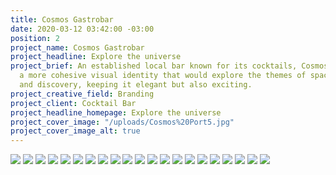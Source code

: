```yaml
---
title: Cosmos Gastrobar
date: 2020-03-12 03:42:00 -03:00
position: 2
project_name: Cosmos Gastrobar
project_headline: Explore the universe
project_brief: An established local bar known for its cocktails, Cosmos looked for
  a more cohesive visual identity that would explore the themes of space exploration
  and discovery, keeping it elegant but also exciting.
project_creative_field: Branding
project_client: Cocktail Bar
project_headline_homepage: Explore the universe
project_cover_image: "/uploads/Cosmos%20Port5.jpg"
project_cover_image_alt: true
---
```


![](/uploads/Cosmos%20Port1.jpg)
![](/uploads/Cosmos%20Port2.jpg)
![](/uploads/Cosmos%20Port3.jpg)
![](/uploads/Cosmos%20Port4.jpg)
![](/uploads/Cosmos%20Port5.jpg)
![](/uploads/Cosmos%20Port6.jpg)
![](/uploads/Cosmos%20Port7.jpg)
![](/uploads/Cosmos%20Port8.jpg)
![](/uploads/Cosmos%20Port9.jpg)
![](/uploads/Cosmos%20Port10.jpg)
![](/uploads/Cosmos%20Port11.jpg)
![](/uploads/Cosmos%20Port12.jpg)
![](/uploads/Cosmos%20Port13.jpg)
![](/uploads/Cosmos%20Port14.jpg)
![](/uploads/Cosmos%20Port15.jpg)
![](/uploads/Cosmos%20Port16.jpg)
![](/uploads/Cosmos%20Port17.jpg)
![](/uploads/Cosmos%20Port18.jpg)
![](/uploads/Cosmos%20Port19.jpg)
![](/uploads/Cosmos%20Port20.jpg)
![](/uploads/Cosmos%20Port21.jpg)
